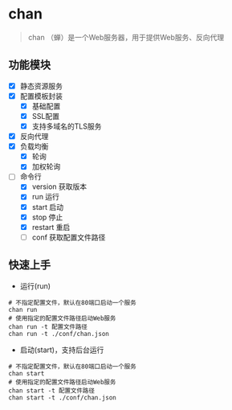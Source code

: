 # chan

> chan （蝉）是一个Web服务器，用于提供Web服务、反向代理

## 功能模块

+ [x] 静态资源服务
+ [x] 配置模板封装
    + [x] 基础配置
    + [x] SSL配置
    + [x] 支持多域名的TLS服务
+ [x] 反向代理
+ [x] 负载均衡
    + [x] 轮询
    + [x] 加权轮询
+ [ ] 命令行
    + [x] version 获取版本
    + [x] run 运行
    + [x] start 启动
    + [x] stop 停止
    + [x] restart 重启
    + [ ] conf 获取配置文件路径

## 快速上手

+ 运行(run)
```shell
# 不指定配置文件，默认在80端口启动一个服务
chan run
# 使用指定的配置文件路径启动Web服务
chan run -t 配置文件路径
chan run -t ./conf/chan.json
```

+ 启动(start)，支持后台运行
```shell
# 不指定配置文件，默认在80端口启动一个服务
chan start
# 使用指定的配置文件路径启动Web服务
chan start -t 配置文件路径
chan start -t ./conf/chan.json
```
